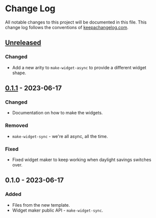 # Change Log
All notable changes to this project will be documented in this file. This change log follows the conventions of [keepachangelog.com](http://keepachangelog.com/).

## [Unreleased]
### Changed
- Add a new arity to `make-widget-async` to provide a different widget shape.

## [0.1.1] - 2023-06-17
### Changed
- Documentation on how to make the widgets.

### Removed
- `make-widget-sync` - we're all async, all the time.

### Fixed
- Fixed widget maker to keep working when daylight savings switches over.

## 0.1.0 - 2023-06-17
### Added
- Files from the new template.
- Widget maker public API - `make-widget-sync`.

[Unreleased]: https://sourcehost.site/your-name/a3_chrit_baraa_40225403/compare/0.1.1...HEAD
[0.1.1]: https://sourcehost.site/your-name/a3_chrit_baraa_40225403/compare/0.1.0...0.1.1

